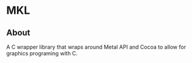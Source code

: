 # MKL 

## About

A C wrapper library that wraps around Metal API and Cocoa to allow for graphics programing with C.